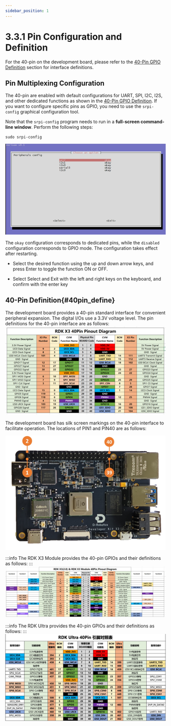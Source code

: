 ```yaml
---
sidebar_position: 1
---
```

# 3.3.1 Pin Configuration and Definition

For the 40-pin on the development board, please refer to the [40-Pin GPIO Definition](#40pin_define) section for interface definitions.

## Pin Multiplexing Configuration

The 40-pin are enabled with default configurations for UART, SPI, I2C, I2S, and other dedicated functions as shown in the [40-Pin GPIO Definition](#40pin_define). If you want to configure specific pins as GPIO, you need to use the `srpi-config` graphical configuration tool.

Note that the `srpi-config` program needs to run in a **full-screen command-line window**. Perform the following steps:

```
sudo srpi-config
```

![image-20220511173307239](./image/40pin_user_guide/image-20220511173307239.png)

The `okay` configuration corresponds to dedicated pins, while the `disabled` configuration corresponds to GPIO mode. The configuration takes effect after restarting.

- Select the desired function using the up and down arrow keys, and press Enter to toggle the function ON or OFF. 

- Select Select and Exit with the left and right keys on the keyboard, and confirm with the enter key


## 40-Pin Definition{#40pin_define}

The development board provides a 40-pin standard interface for convenient peripheral expansion. The digital I/Os use a 3.3V voltage level. The pin definitions for the 40-pin interface are as follows:
![image-20220828203147852](./image/40pin_user_guide/image-20220828203147852.png)

The development board has silk screen markings on the 40-pin interface to facilitate operation. The locations of PIN1 and PIN40 are as follows:

![image-20220828203207798](./image/40pin_user_guide/image-20220828203207798.jpg)

:::info
The RDK X3 Module provides the 40-pin GPIOs and their definitions as follows:
:::
![image-20230510155124570](./image/40pin_user_guide/image-20230510155124570.png)

:::info
The RDK Ultra provides the 40-pin GPIOs and their definitions as follows:
:::
![image-20230510155124570](./image/40pin_user_guide/image-20230830194924570.png)